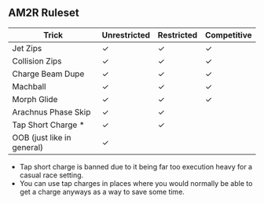 ## AM2R Ruleset

| Trick                       | Unrestricted | Restricted | Competitive |
|-----------------------------|----------------|----------------|-------------|
| Jet Zips	                   | ✓	             | ✓	             | ✓           |
| Collision Zips	             | ✓	             | ✓	             | ✓           |
| Charge Beam	Dupe            | ✓	             | ✓	             | ✓           |
| Machball                    | ✓	             | ✓	             | ✓           |
| Morph Glide                 | ✓	             | ✓	             | ✓           |
| Arachnus Phase Skip         | ✓	             | ✓	             |             |
| Tap Short Charge *	         | ✓	             | ✓	             |             |
| OOB (just like in general)	 | ✓	             | 	              |             |
* Tap short charge is banned due to it being far too execution heavy for a casual race setting.
* You can use tap charges in places where you would normally be able to get a charge anyways as a way to save some time.